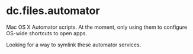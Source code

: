 dc.files.automator
==================

Mac OS X Automator scripts.  At the moment, only using them to configure OS-wide shortcuts to open apps.

Looking for a way to symlink these automator services.
